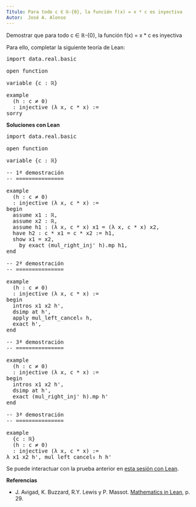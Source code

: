 ```yaml
---
Título: Para todo c ∈ ℝ-{0}, la función f(x) = x * c es inyectiva
Autor:  José A. Alonso
---
```


Demostrar que para todo c ∈ ℝ-{0}, la función f(x) = x * c es inyectiva

Para ello, completar la siguiente teoría de Lean:

<pre lang="lean">
import data.real.basic

open function

variable {c : ℝ}

example
  (h : c ≠ 0)
  : injective (λ x, c * x) :=
sorry
</pre>
<!--more-->

<b>Soluciones con Lean</b>

<pre lang="lean">
import data.real.basic

open function

variable {c : ℝ}

-- 1ª demostración
-- ===============

example
  (h : c ≠ 0)
  : injective (λ x, c * x) :=
begin
  assume x1 : ℝ,
  assume x2 : ℝ,
  assume h1 : (λ x, c * x) x1 = (λ x, c * x) x2,
  have h2 : c * x1 = c * x2 := h1,
  show x1 = x2,
    by exact (mul_right_inj' h).mp h1,
end

-- 2ª demostración
-- ===============

example
  (h : c ≠ 0)
  : injective (λ x, c * x) :=
begin
  intros x1 x2 h',
  dsimp at h',
  apply mul_left_cancel₀ h,
  exact h',
end

-- 3ª demostración
-- ===============

example
  (h : c ≠ 0)
  : injective (λ x, c * x) :=
begin
  intros x1 x2 h',
  dsimp at h',
  exact (mul_right_inj' h).mp h'
end

-- 3ª demostración
-- ===============

example
  {c : ℝ}
  (h : c ≠ 0)
  : injective (λ x, c * x) :=
λ x1 x2 h', mul_left_cancel₀ h h'
</pre>

Se puede interactuar con la prueba anterior en <a href="https://leanprover-community.github.io/lean-web-editor/#url=https://raw.githubusercontent.com/jaalonso/Calculemus/main/src/Producto_constante_es_inyectiva.lean" rel="noopener noreferrer" target="_blank">esta sesión con Lean</a>.

<b>Referencias</b>

+ J. Avigad, K. Buzzard, R.Y. Lewis y P. Massot. [Mathematics in Lean](https://bit.ly/3U4UjBk), p. 29.
